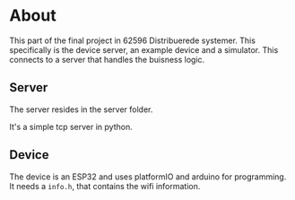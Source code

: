 # About

This part of the final project in 62596 Distribuerede systemer.
This specifically is the device server, an example device and a simulator. This connects to a server that handles the buisness logic.

## Server
The server resides in the server folder.

It's a simple tcp server in python.

## Device
The device is an ESP32 and uses platformIO and arduino for programming.
It needs a `info.h`, that contains the wifi information.

